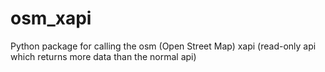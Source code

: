 # osm_xapi
Python package for calling the osm (Open Street Map) xapi (read-only api which returns more data than the normal api)
